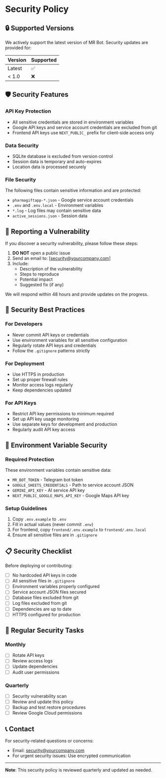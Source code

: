 # Security Policy

## 🔒 Supported Versions

We actively support the latest version of MR Bot. Security updates are provided for:

| Version | Supported          |
| ------- | ------------------ |
| Latest  | :white_check_mark: |
| < 1.0   | :x:                |

## 🛡️ Security Features

### API Key Protection
- All sensitive credentials are stored in environment variables
- Google API keys and service account credentials are excluded from git
- Frontend API keys use `NEXT_PUBLIC_` prefix for client-side access only

### Data Security
- SQLite database is excluded from version control
- Session data is temporary and auto-expires
- Location data is processed securely

### File Security
The following files contain sensitive information and are protected:
- `pharmagiftapp-*.json` - Google service account credentials
- `.env` and `.env.local` - Environment variables
- `*.log` - Log files may contain sensitive data
- `active_sessions.json` - Session data

## 🚨 Reporting a Vulnerability

If you discover a security vulnerability, please follow these steps:

1. **DO NOT** open a public issue
2. Send an email to: [security@yourcompany.com]
3. Include:
   - Description of the vulnerability
   - Steps to reproduce
   - Potential impact
   - Suggested fix (if any)

We will respond within 48 hours and provide updates on the progress.

## 🔧 Security Best Practices

### For Developers
- Never commit API keys or credentials
- Use environment variables for all sensitive configuration
- Regularly rotate API keys and credentials
- Follow the `.gitignore` patterns strictly

### For Deployment
- Use HTTPS in production
- Set up proper firewall rules
- Monitor access logs regularly
- Keep dependencies updated

### For API Keys
- Restrict API key permissions to minimum required
- Set up API key usage monitoring
- Use separate keys for development and production
- Regularly audit API key access

## 🔐 Environment Variable Security

### Required Protection
These environment variables contain sensitive data:
- `MR_BOT_TOKEN` - Telegram bot token
- `GOOGLE_SHEETS_CREDENTIALS` - Path to service account JSON
- `GEMINI_API_KEY` - AI service API key
- `NEXT_PUBLIC_GOOGLE_MAPS_API_KEY` - Google Maps API key

### Setup Guidelines
1. Copy `.env.example` to `.env` 
2. Fill in actual values (never commit `.env`)
3. For frontend, copy `frontend/.env.example` to `frontend/.env.local`
4. Ensure all sensitive files are in `.gitignore`

## 📋 Security Checklist

Before deploying or contributing:

- [ ] No hardcoded API keys in code
- [ ] All sensitive files in `.gitignore`
- [ ] Environment variables properly configured
- [ ] Service account JSON files secured
- [ ] Database files excluded from git
- [ ] Log files excluded from git
- [ ] Dependencies are up to date
- [ ] HTTPS configured for production

## 🔄 Regular Security Tasks

### Monthly
- [ ] Rotate API keys
- [ ] Review access logs
- [ ] Update dependencies
- [ ] Audit user permissions

### Quarterly
- [ ] Security vulnerability scan
- [ ] Review and update this policy
- [ ] Backup and test restore procedures
- [ ] Review Google Cloud permissions

## 📞 Contact

For security-related questions or concerns:
- Email: security@yourcompany.com
- For urgent security issues: Use encrypted communication

---

**Note**: This security policy is reviewed quarterly and updated as needed.
